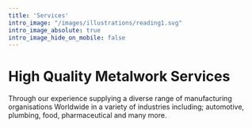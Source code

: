 ```yaml
---
title: 'Services'
intro_image: "/images/illustrations/reading1.svg"
intro_image_absolute: true
intro_image_hide_on_mobile: false
---
```


# High Quality Metalwork Services

Through our experience supplying a diverse range of manufacturing organisations Worldwide in a variety of industries including; automotive, plumbing, food, pharmaceutical and many more.